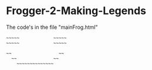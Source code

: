 # Frogger-2-Making-Legends
The code's in the file "mainFrog.html"


~~~~~             ~~~~~
~~~~~             ~~~~~
~~~~~             ~~~~~

~~                  ~~
  ~~              ~~
    ~~~~~~~~~~~~~~
